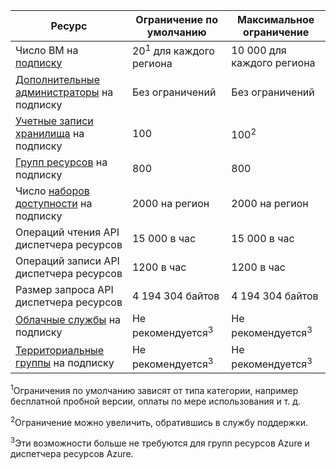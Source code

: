 Ресурс|Ограничение по умолчанию|Максимальное ограничение
---|---|---
Число ВМ на [подписку](../articles/billing-buy-sign-up-azure-subscription.md)|20<sup>1</sup> для каждого региона|10 000 для каждого региона
[Дополнительные администраторы](../articles/billing-add-change-azure-subscription-administrator.md) на подписку|Без ограничений|Без ограничений
[Учетные записи хранилища](../articles/storage/storage-create-storage-account.md) на подписку|100|100<sup>2</sup>
[Групп ресурсов](../articles/resource-group-overview.md) на подписку|800|800
Число [наборов доступности](../articles/virtual-machines/virtual-machines-windows-manage-availability.md#configure-multiple-virtual-machines-in-an-availability-set-for-redundancy) на подписку|2000 на регион|2000 на регион
Операций чтения API диспетчера ресурсов|15 000 в час|15 000 в час
Операций записи API диспетчера ресурсов|1200 в час|1200 в час
Размер запроса API диспетчера ресурсов|4 194 304 байтов|4 194 304 байтов
[Облачные службы](../articles/cloud-services/cloud-services-choose-me.md) на подписку|Не рекомендуется<sup>3</sup>|Не рекомендуется<sup>3</sup>
[Территориальные группы](../articles/virtual-network/virtual-networks-migrate-to-regional-vnet.md) на подписку|Не рекомендуется<sup>3</sup>|Не рекомендуется<sup>3</sup>

<sup>1</sup>Ограничения по умолчанию зависят от типа категории, например бесплатной пробной версии, оплаты по мере использования и т. д.

<sup>2</sup>Ограничение можно увеличить, обратившись в службу поддержки.

<sup>3</sup>Эти возможности больше не требуются для групп ресурсов Azure и диспетчера ресурсов Azure.

<!---HONumber=AcomDC_0420_2016-->